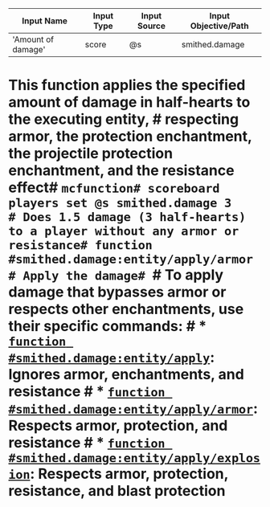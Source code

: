 | Input Name         | Input Type | Input Source | Input Objective/Path | 
| ---                | ---        | ---          | ---                  | 
| 'Amount of damage' | score      | @s           | smithed.damage       | 


# This function applies the specified amount of damage in half-hearts to the executing entity, # respecting armor, the protection enchantment, the projectile protection enchantment, and the resistance effect# ```mcfunction# scoreboard players set @s smithed.damage 3          # Does 1.5 damage (3 half-hearts) to a player without any armor or resistance# function #smithed.damage:entity/apply/armor         # Apply the damage# ```# To apply damage that bypasses armor or respects other enchantments, use their specific commands:  # * [`function #smithed.damage:entity/apply`](../apply.md): Ignores armor, enchantments, and resistance  # * [`function #smithed.damage:entity/apply/armor`](armor.md): Respects armor, protection, and resistance  # * [`function #smithed.damage:entity/apply/explosion`](explosion.md): Respects armor, protection, resistance, and blast protection  